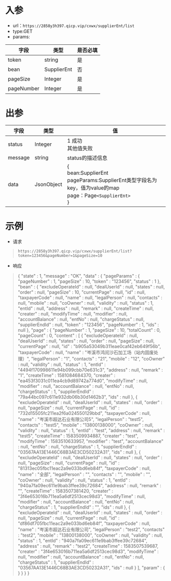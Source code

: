 # 入参

* url：```https://2858y3h397.qicp.vip/cxwx/supplierEnt/list```
* type:GET
* params:

| 字段       | 类型        | 是否必填 |
| ---------- | ----------- | -------- |
| token      | string      | 是       |
| bean       | SupplierEnt | 否       |
| pageSize   | Integer     | 是       |
| pageNumber | Integer     | 是       |



# 出参

| 字段    | 类型       | 值                                                           |
| ------- | ---------- | ------------------------------------------------------------ |
| status  | Integer    | 1 成功<br />其他值失败                                       |
| message | string     | status的描述信息                                             |
| data    | JsonObject | {<br />bean:SupplierEnt<br />pageParams:SupplierEnt类型字段名为key，值为value的map<br />page：Page`<SupplierEnt>`<br />} |

# 示例

* 请求

>`https://2858y3h397.qicp.vip/cxwx/supplierEnt/list?token=123456&pageNumber=1&pageSize=10`

* 响应

>{
>  "state" : 1,
>  "message" : "OK",
>  "data" : {
>    "pageParams" : {
>      "pageNumber" : 1,
>      "pageSize" : 10,
>      "token" : "123456",
>      "status" : 1
>    },
>    "bean" : {
>      "excludeOperateId" : null,
>      "dealUserId" : null,
>      "states" : null,
>      "order" : null,
>      "pageSize" : 10,
>      "currentPage" : null,
>      "id" : null,
>      "taxpayerCode" : null,
>      "name" : null,
>      "legalPerson" : null,
>      "contacts" : null,
>      "mobile" : null,
>      "coOwner" : null,
>      "validity" : null,
>      "status" : 1,
>      "entId" : null,
>      "address" : null,
>      "remark" : null,
>      "createTime" : null,
>      "creater" : null,
>      "modifyTime" : null,
>      "modifier" : null,
>      "accountBalance" : null,
>      "entNo" : null,
>      "chargeStatus" : null,
>      "supplierEndId" : null,
>      "token" : "123456",
>      "pageNumber" : 1,
>      "ids" : null
>    },
>    "page" : {
>      "pageNumber" : 1,
>      "pageSize" : 10,
>      "totalCount" : 0,
>      "pageCount" : 0,
>      "content" : [ {
>        "excludeOperateId" : null,
>        "dealUserId" : null,
>        "states" : null,
>        "order" : null,
>        "pageSize" : null,
>        "currentPage" : null,
>        "id" : "b905a53049b311eae0caf42eb649f56b",
>        "taxpayerCode" : null,
>        "name" : "岑溪市鸿闰沙石加工场（站内固废处理）",
>        "legalPerson" : "1",
>        "contacts" : "21",
>        "mobile" : "12",
>        "coOwner" : null,
>        "validity" : null,
>        "status" : 1,
>        "entId" : "4494f170998611e94b099cbb70e631c3",
>        "address" : null,
>        "remark" : "1",
>        "createTime" : 1581084684370,
>        "creater" : "ea453f3031c011ea4cb9d89742a774d0",
>        "modifyTime" : null,
>        "modifier" : null,
>        "accountBalance" : null,
>        "entNo" : null,
>        "chargeStatus" : 1,
>        "supplierEndId" : "79a44bc097c611e932db06b30d1462b3",
>        "ids" : null
>      }, {
>        "excludeOperateId" : null,
>        "dealUserId" : null,
>        "states" : null,
>        "order" : null,
>        "pageSize" : null,
>        "currentPage" : null,
>        "id" : "732d15505fc211ea2f6a024550129bbd",
>        "taxpayerCode" : null,
>        "name" : "岑溪市超达石业有限公司5",
>        "legalPerson" : "test5",
>        "contacts" : "test5",
>        "mobile" : "13800138000",
>        "coOwner" : null,
>        "validity" : null,
>        "status" : 1,
>        "entId" : "test",
>        "address" : null,
>        "remark" : "test5",
>        "createTime" : 1583509934887,
>        "creater" : "test",
>        "modifyTime" : 1583510633957,
>        "modifier" : "test",
>        "accountBalance" : null,
>        "entNo" : null,
>        "chargeStatus" : 1,
>        "supplierEndId" : "03567AA13E1446C68B3AE3CD50232A31",
>        "ids" : null
>      }, {
>        "excludeOperateId" : null,
>        "dealUserId" : null,
>        "states" : null,
>        "order" : null,
>        "pageSize" : null,
>        "currentPage" : null,
>        "id" : "81313ec05fbc11eac2a9e033bd6eb84f",
>        "taxpayerCode" : null,
>        "name" : "全部",
>        "legalPerson" : "",
>        "contacts" : "",
>        "mobile" : "",
>        "coOwner" : null,
>        "validity" : null,
>        "status" : 1,
>        "entId" : "940a7fa09ec611e9bab3ffee39c72684",
>        "address" : null,
>        "remark" : "",
>        "createTime" : 1583507381420,
>        "creater" : "3f4e653016b711ea5a6df2513cec98d3",
>        "modifyTime" : null,
>        "modifier" : null,
>        "accountBalance" : null,
>        "entNo" : null,
>        "chargeStatus" : 1,
>        "supplierEndId" : "",
>        "ids" : null
>      }, {
>        "excludeOperateId" : null,
>        "dealUserId" : null,
>        "states" : null,
>        "order" : null,
>        "pageSize" : null,
>        "currentPage" : null,
>        "id" : "df86df705fbc11eac2a9e033bd6eb84f",
>        "taxpayerCode" : null,
>        "name" : "岑溪市超达石业有限公司",
>        "legalPerson" : "test2",
>        "contacts" : "test2",
>        "mobile" : "13800138000",
>        "coOwner" : null,
>        "validity" : null,
>        "status" : 1,
>        "entId" : "940a7fa09ec611e9bab3ffee39c72684",
>        "address" : null,
>        "remark" : "test2",
>        "createTime" : 1583507539687,
>        "creater" : "3f4e653016b711ea5a6df2513cec98d3",
>        "modifyTime" : null,
>        "modifier" : null,
>        "accountBalance" : null,
>        "entNo" : null,
>        "chargeStatus" : 1,
>        "supplierEndId" : "03567AA13E1446C68B3AE3CD50232A31",
>        "ids" : null
>      } ],
>      "param" : { }
>    }
>  }
>}
>
>